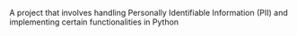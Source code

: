 A project that involves handling Personally Identifiable Information (PII) and implementing certain functionalities in Python
